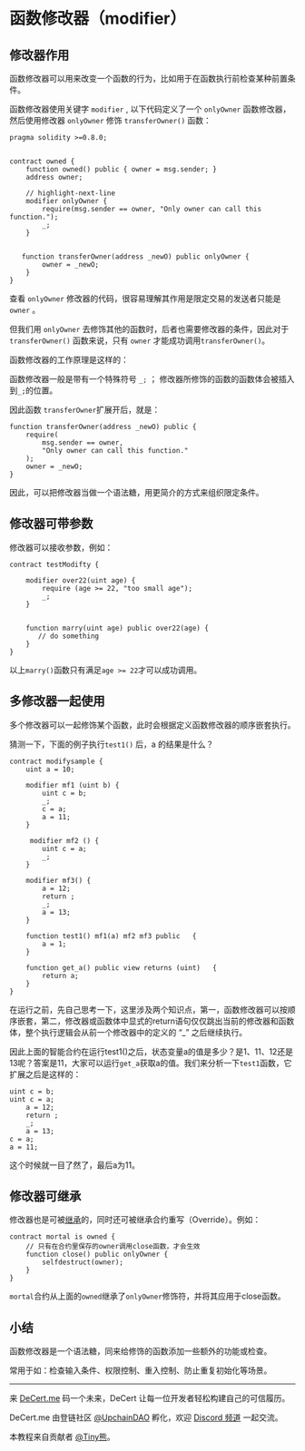# 函数修改器（modifier）

## 修改器作用

函数修改器可以用来改变一个函数的行为，比如用于在函数执行前检查某种前置条件。

函数修改器使用关键字 `modifier` , 以下代码定义了一个 `onlyOwner` 函数修改器， 然后使用修改器 `onlyOwner` 修饰 `transferOwner()` 函数：

```solidity
pragma solidity >=0.8.0;


contract owned {
    function owned() public { owner = msg.sender; }
    address owner;

    // highlight-next-line
    modifier onlyOwner {
        require(msg.sender == owner, "Only owner can call this function.");
        _;
    }


   function transferOwner(address _newO) public onlyOwner {
        owner = _newO;
    }
}
```

查看 `onlyOwner` 修改器的代码，很容易理解其作用是限定交易的发送者只能是`owner` 。

但我们用 `onlyOwner`  去修饰其他的函数时，后者也需要修改器的条件，因此对于 `transferOwner()` 函数来说，只有 `owner` 才能成功调用`transferOwner()`。



函数修改器的工作原理是这样的：

函数修改器一般是带有一个特殊符号 `_;` ； 修改器所修饰的函数的函数体会被插入到`_;`的位置。

因此函数 `transferOwner`扩展开后，就是：

```solidity
function transferOwner(address _newO) public {
    require(
        msg.sender == owner,
        "Only owner can call this function."
    );
    owner = _newO;
}
```



因此，可以把修改器当做一个语法糖，用更简介的方式来组织限定条件。



## 修改器可带参数

修改器可以接收参数，例如：

```solidity
contract testModifty {

    modifier over22(uint age) {
        require (age >= 22, "too small age");
        _;
    }


    function marry(uint age) public over22(age) {
       // do something
    }
}
```

以上`marry()`函数只有满足`age >= 22`才可以成功调用。

## 多修改器一起使用

多个修改器可以一起修饰某个函数，此时会根据定义函数修改器的顺序嵌套执行。

 猜测一下，下面的例子执行`test1()` 后，a 的结果是什么？

```SolidityEditor
contract modifysample {
    uint a = 10;

    modifier mf1 (uint b) {
        uint c = b;
        _;
        c = a;
        a = 11;
    }

     modifier mf2 () {
        uint c = a;
        _;
    }

    modifier mf3() {
        a = 12;
        return ;
        _;
        a = 13;
    }

    function test1() mf1(a) mf2 mf3 public   {
        a = 1;
    }

    function get_a() public view returns (uint)   {
        return a;
    }
}
```

在运行之前，先自己思考一下，这里涉及两个知识点，第一，函数修改器可以按顺序嵌套，第二，修改器或函数体中显式的return语句仅仅跳出当前的修改器和函数体，整个执行逻辑会从前一个修改器中的定义的 “_” 之后继续执行。



因此上面的智能合约在运行test1()之后，状态变量a的值是多少？是1、11、12还是13呢？答案是11，大家可以运行`get_a`获取a的值。我们来分析一下`test1`函数，它扩展之后是这样的：

```
uint c = b;
uint c = a;
    a = 12;
    return ;
    _;
    a = 13;
c = a;
a = 11;
```

这个时候就一目了然了，最后a为11。


## 修改器可继承

修改器也是可被[继承](./16_is.md)的，同时还可被继承合约重写（Override）。例如：

```solidity
contract mortal is owned {
    // 只有在合约里保存的owner调用close函数，才会生效
    function close() public onlyOwner {
        selfdestruct(owner);
    }
}
```

`mortal`合约从上面的`owned`继承了`onlyOwner`修饰符，并将其应用于close函数。


## 小结

函数修改器是一个语法糖，同来给修饰的函数添加一些额外的功能或检查。

常用于如：检查输入条件、权限控制、重入控制、防止重复初始化等场景。

------

来 [DeCert.me](https://decert.me/quests/10003) 码一个未来，DeCert 让每一位开发者轻松构建自己的可信履历。


DeCert.me 由登链社区 [@UpchainDAO](https://twitter.com/upchaindao) 孵化，欢迎 [Discord 频道](https://discord.com/invite/kuSZHftTqe) 一起交流。

本教程来自贡献者 [@Tiny熊](https://twitter.com/tinyxiong_eth)。



